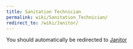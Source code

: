 ```yaml
---
title: Sanitation Technician
permalink: wiki/Sanitation_Technician/
redirect_to: /wiki/Janitor/
---
```


You should automatically be redirected to [Janitor](/wiki/Janitor/)
